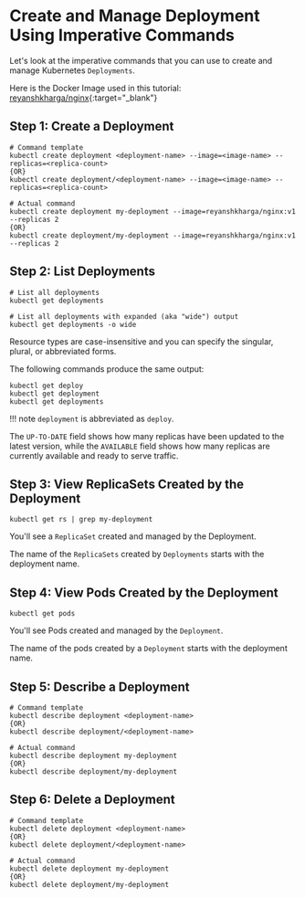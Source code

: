 # Create and Manage Deployment Using Imperative Commands

Let's look at the imperative commands that you can use to create and manage Kubernetes `Deployments`.

Here is the Docker Image used in this tutorial: [reyanshkharga/nginx]{:target="_blank"}

## Step 1: Create a Deployment

```
# Command template
kubectl create deployment <deployment-name> --image=<image-name> --replicas=<replica-count>
{OR}
kubectl create deployment/<deployment-name> --image=<image-name> --replicas=<replica-count>

# Actual command
kubectl create deployment my-deployment --image=reyanshkharga/nginx:v1 --replicas 2
{OR}
kubectl create deployment/my-deployment --image=reyanshkharga/nginx:v1 --replicas 2
```

## Step 2: List Deployments

```
# List all deployments
kubectl get deployments

# List all deployments with expanded (aka "wide") output
kubectl get deployments -o wide
```

Resource types are case-insensitive and you can specify the singular, plural, or abbreviated forms.

The following commands produce the same output:

```
kubectl get deploy 
kubectl get deployment
kubectl get deployments
```

!!! note
    `deployment` is abbreviated as `deploy`.

The `UP-TO-DATE` field shows how many replicas have been updated to the latest version, while the `AVAILABLE` field shows how many replicas are currently available and ready to serve traffic.


## Step 3: View ReplicaSets Created by the Deployment

```
kubectl get rs | grep my-deployment
```

You'll see a `ReplicaSet` created and managed by the Deployment.

The name of the `ReplicaSets` created by `Deployments` starts with the deployment name.


## Step 4: View Pods Created by the Deployment

```
kubectl get pods
```

You'll see Pods created and managed by the `Deployment`.

The name of the pods created by a `Deployment` starts with the deployment name.


## Step 5: Describe a Deployment

```
# Command template
kubectl describe deployment <deployment-name>
{OR}
kubectl describe deployment/<deployment-name>

# Actual command
kubectl describe deployment my-deployment
{OR}
kubectl describe deployment/my-deployment
```


## Step 6: Delete a Deployment

```
# Command template
kubectl delete deployment <deployment-name>
{OR}
kubectl delete deployment/<deployment-name>

# Actual command
kubectl delete deployment my-deployment
{OR}
kubectl delete deployment/my-deployment
```

<!-- Hyperlinks -->
[reyanshkharga/nginx]: https://hub.docker.com/r/reyanshkharga/nginx